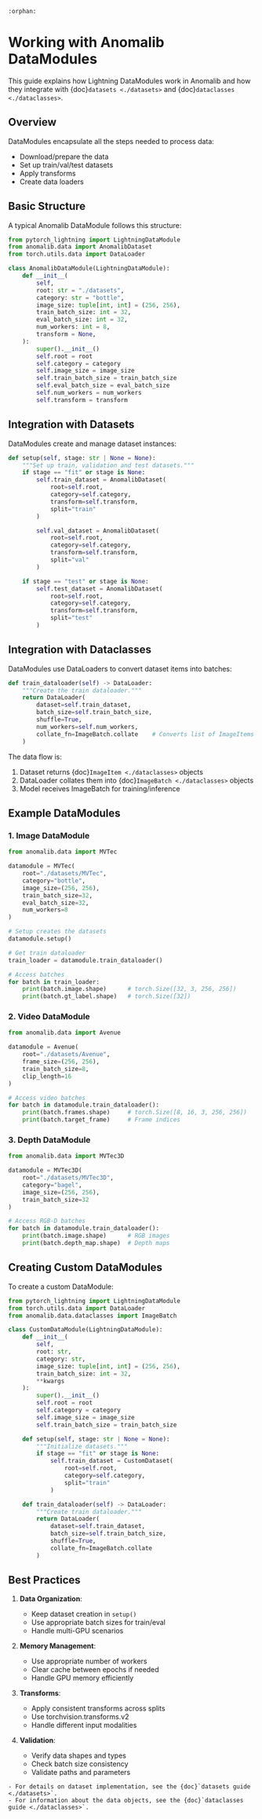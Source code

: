 ```{eval-rst}
:orphan:
```

# Working with Anomalib DataModules

This guide explains how Lightning DataModules work in Anomalib and how they integrate with {doc}`datasets <./datasets>` and {doc}`dataclasses <./dataclasses>`.

## Overview

DataModules encapsulate all the steps needed to process data:

- Download/prepare the data
- Set up train/val/test datasets
- Apply transforms
- Create data loaders

## Basic Structure

A typical Anomalib DataModule follows this structure:

```python
from pytorch_lightning import LightningDataModule
from anomalib.data import AnomalibDataset
from torch.utils.data import DataLoader

class AnomalibDataModule(LightningDataModule):
    def __init__(
        self,
        root: str = "./datasets",
        category: str = "bottle",
        image_size: tuple[int, int] = (256, 256),
        train_batch_size: int = 32,
        eval_batch_size: int = 32,
        num_workers: int = 8,
        transform = None,
    ):
        super().__init__()
        self.root = root
        self.category = category
        self.image_size = image_size
        self.train_batch_size = train_batch_size
        self.eval_batch_size = eval_batch_size
        self.num_workers = num_workers
        self.transform = transform
```

## Integration with Datasets

DataModules create and manage dataset instances:

```python
def setup(self, stage: str | None = None):
    """Set up train, validation and test datasets."""
    if stage == "fit" or stage is None:
        self.train_dataset = AnomalibDataset(
            root=self.root,
            category=self.category,
            transform=self.transform,
            split="train"
        )

        self.val_dataset = AnomalibDataset(
            root=self.root,
            category=self.category,
            transform=self.transform,
            split="val"
        )

    if stage == "test" or stage is None:
        self.test_dataset = AnomalibDataset(
            root=self.root,
            category=self.category,
            transform=self.transform,
            split="test"
        )
```

## Integration with Dataclasses

DataModules use DataLoaders to convert dataset items into batches:

```python
def train_dataloader(self) -> DataLoader:
    """Create the train dataloader."""
    return DataLoader(
        dataset=self.train_dataset,
        batch_size=self.train_batch_size,
        shuffle=True,
        num_workers=self.num_workers,
        collate_fn=ImageBatch.collate    # Converts list of ImageItems to ImageBatch
    )
```

The data flow is:

1. Dataset returns {doc}`ImageItem <./dataclasses>` objects
2. DataLoader collates them into {doc}`ImageBatch <./dataclasses>` objects
3. Model receives ImageBatch for training/inference

## Example DataModules

### 1. Image DataModule

```python
from anomalib.data import MVTec

datamodule = MVTec(
    root="./datasets/MVTec",
    category="bottle",
    image_size=(256, 256),
    train_batch_size=32,
    eval_batch_size=32,
    num_workers=8
)

# Setup creates the datasets
datamodule.setup()

# Get train dataloader
train_loader = datamodule.train_dataloader()

# Access batches
for batch in train_loader:
    print(batch.image.shape)      # torch.Size([32, 3, 256, 256])
    print(batch.gt_label.shape)   # torch.Size([32])
```

### 2. Video DataModule

```python
from anomalib.data import Avenue

datamodule = Avenue(
    root="./datasets/Avenue",
    frame_size=(256, 256),
    train_batch_size=8,
    clip_length=16
)

# Access video batches
for batch in datamodule.train_dataloader():
    print(batch.frames.shape)     # torch.Size([8, 16, 3, 256, 256])
    print(batch.target_frame)     # Frame indices
```

### 3. Depth DataModule

```python
from anomalib.data import MVTec3D

datamodule = MVTec3D(
    root="./datasets/MVTec3D",
    category="bagel",
    image_size=(256, 256),
    train_batch_size=32
)

# Access RGB-D batches
for batch in datamodule.train_dataloader():
    print(batch.image.shape)      # RGB images
    print(batch.depth_map.shape)  # Depth maps
```

## Creating Custom DataModules

To create a custom DataModule:

```python
from pytorch_lightning import LightningDataModule
from torch.utils.data import DataLoader
from anomalib.data.dataclasses import ImageBatch

class CustomDataModule(LightningDataModule):
    def __init__(
        self,
        root: str,
        category: str,
        image_size: tuple[int, int] = (256, 256),
        train_batch_size: int = 32,
        **kwargs
    ):
        super().__init__()
        self.root = root
        self.category = category
        self.image_size = image_size
        self.train_batch_size = train_batch_size

    def setup(self, stage: str | None = None):
        """Initialize datasets."""
        if stage == "fit" or stage is None:
            self.train_dataset = CustomDataset(
                root=self.root,
                category=self.category,
                split="train"
            )

    def train_dataloader(self) -> DataLoader:
        """Create train dataloader."""
        return DataLoader(
            dataset=self.train_dataset,
            batch_size=self.train_batch_size,
            shuffle=True,
            collate_fn=ImageBatch.collate
        )
```

## Best Practices

1. **Data Organization**:

   - Keep dataset creation in `setup()`
   - Use appropriate batch sizes for train/eval
   - Handle multi-GPU scenarios

2. **Memory Management**:

   - Use appropriate number of workers
   - Clear cache between epochs if needed
   - Handle GPU memory efficiently

3. **Transforms**:

   - Apply consistent transforms across splits
   - Use torchvision.transforms.v2
   - Handle different input modalities

4. **Validation**:
   - Verify data shapes and types
   - Check batch size consistency
   - Validate paths and parameters

```{seealso}
- For details on dataset implementation, see the {doc}`datasets guide <./datasets>`.
- For information about the data objects, see the {doc}`dataclasses guide <./dataclasses>`.
```
